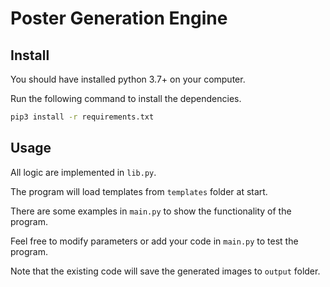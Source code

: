 # Poster Generation Engine

## Install

You should have installed python 3.7+ on your computer.

Run the following command to install the dependencies.

```bash
pip3 install -r requirements.txt
```

## Usage

All logic are implemented in `lib.py`.

The program will load templates from `templates` folder at start.

There are some examples in `main.py` to show the functionality of the program. 

Feel free to modify parameters or add your code in `main.py` to test the program. 

Note that the existing code will save the generated images to `output` folder.
